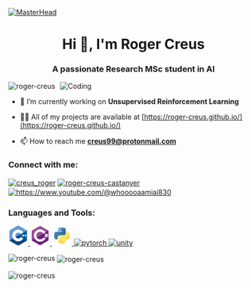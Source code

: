 [![MasterHead](https://ih1.redbubble.net/image.919914782.8935/st,small,507x507-pad,600x600,f8f8f8.jpg)](https://roger-creus.github.io/)
<h1 align="center">Hi 👋, I'm Roger Creus</h1>
<h3 align="center">A passionate Research MSc student in AI</h3>
<img align="right" alt="Coding" width="400" src="https://i.pinimg.com/originals/e4/26/70/e426702edf874b181aced1e2fa5c6cde.gif">


<p align="left"> <img src="https://komarev.com/ghpvc/?username=roger-creus&label=Profile%20views&color=0e75b6&style=flat" alt="roger-creus" /> </p>




- 🔭 I’m currently working on **Unsupervised Reinforcement Learning**

- 👨‍💻 All of my projects are available at [https://roger-creus.github.io/](https://roger-creus.github.io/)

- 📫 How to reach me **creus99@protonmail.com**

<h3 align="left">Connect with me:</h3>
<p align="left">
<a href="https://twitter.com/creus_roger" target="blank"><img align="center" src="https://raw.githubusercontent.com/rahuldkjain/github-profile-readme-generator/master/src/images/icons/Social/twitter.svg" alt="creus_roger" height="30" width="40" /></a>
<a href="https://linkedin.com/in/roger-creus-castanyer" target="blank"><img align="center" src="https://raw.githubusercontent.com/rahuldkjain/github-profile-readme-generator/master/src/images/icons/Social/linked-in-alt.svg" alt="roger-creus-castanyer" height="30" width="40" /></a>
<a href="https://www.youtube.com/c/https://www.youtube.com/@whooooaamiai830" target="blank"><img align="center" src="https://raw.githubusercontent.com/rahuldkjain/github-profile-readme-generator/master/src/images/icons/Social/youtube.svg" alt="https://www.youtube.com/@whooooaamiai830" height="30" width="40" /></a>
</p>

<h3 align="left">Languages and Tools:</h3>
<p align="left"> <a href="https://www.w3schools.com/cpp/" target="_blank" rel="noreferrer"> <img src="https://raw.githubusercontent.com/devicons/devicon/master/icons/cplusplus/cplusplus-original.svg" alt="cplusplus" width="40" height="40"/> </a> <a href="https://www.w3schools.com/cs/" target="_blank" rel="noreferrer"> <img src="https://raw.githubusercontent.com/devicons/devicon/master/icons/csharp/csharp-original.svg" alt="csharp" width="40" height="40"/> </a> <a href="https://www.python.org" target="_blank" rel="noreferrer"> <img src="https://raw.githubusercontent.com/devicons/devicon/master/icons/python/python-original.svg" alt="python" width="40" height="40"/> </a> <a href="https://pytorch.org/" target="_blank" rel="noreferrer"> <img src="https://www.vectorlogo.zone/logos/pytorch/pytorch-icon.svg" alt="pytorch" width="40" height="40"/> </a> <a href="https://unity.com/" target="_blank" rel="noreferrer"> <img src="https://www.vectorlogo.zone/logos/unity3d/unity3d-icon.svg" alt="unity" width="40" height="40"/> </a> </p>

<p><img align="left" src="https://github-readme-stats.vercel.app/api/top-langs?username=roger-creus&show_icons=true&locale=en&layout=compact" alt="roger-creus" /></p>

<p>&nbsp;<img align="center" src="https://github-readme-stats.vercel.app/api?username=roger-creus&show_icons=true&locale=en" alt="roger-creus" /></p>

<p><img align="center" src="https://github-readme-streak-stats.herokuapp.com/?user=roger-creus&" alt="roger-creus" /></p>
